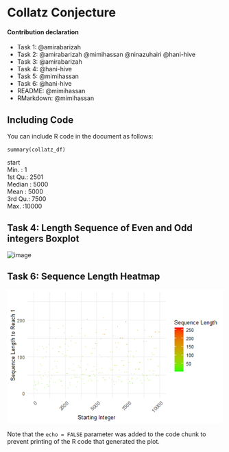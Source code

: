 Collatz Conjecture
================

#### Contribution declaration

- Task 1: @amirabarizah
- Task 2: @amirabarizah @mimihassan @ninazuhairi @hani-hive
- Task 3: @amirabarizah
- Task 4: @hani-hive
- Task 5: @mimihassan
- Task 6: @hani-hive
- README: @mimihassan
- RMarkdown: @mimihassan

## Including Code

You can include R code in the document as follows:

``` {r collatz_df}
summary(collatz_df)
```

 start                         
 Min.   :    1             
 1st Qu.: 2501             
 Median : 5000             
 Mean   : 5000          
 3rd Qu.: 7500             
 Max.   :10000            

## Task 4: Length Sequence of Even and Odd integers Boxplot

![image](https://github.com/sm2302-aug23/grp-r-rawr/assets/141210568/b0a93f93-dffc-4f64-8d31-d65b891c5e7c)

## Task 6: Sequence Length Heatmap

![](README_files/figure-gfm/seq-length-to-reach-1.png)<!-- -->

Note that the `echo = FALSE` parameter was added to the code chunk to
prevent printing of the R code that generated the plot.
